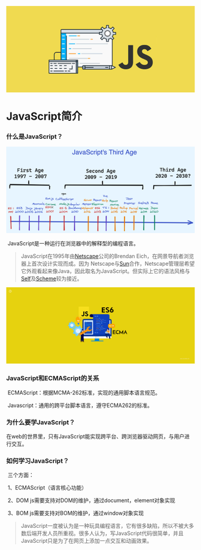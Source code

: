![](file_img/js_02.jpeg)



# JavaScript简介



### 什么是JavaScript？

![](file_img/js_06.png)

​		JavaScript是一种运行在浏览器中的解释型的编程语言。

> JavaScript在1995年由[Netscape](https://baike.baidu.com/item/Netscape/2778944)公司的Brendan Eich，在网景导航者浏览器上首次设计实现而成。因为		Netscape与[Sun](https://baike.baidu.com/item/Sun/69463)合作，Netscape管理层希望它外观看起来像Java，因此取名为JavaScript。但实际上它的语法风格与[Self](https://baike.baidu.com/item/Self/4959923)及[Scheme](https://baike.baidu.com/item/Scheme/8379129)较为接近。




![](file_img/js07.jpeg)

### JavaScript和ECMAScript的关系

​	ECMAScript：根据MCMA-262标准，实现的通用脚本语言规范。

​	Javascript：通用的跨平台脚本语言，遵守ECMA262的标准。



### 为什么要学JavaScript？

​		在web的世界里，只有JavaScript能实现跨平台、跨浏览器驱动网页，与用户进行交互。



### 如何学习JavaScript？

​		三个方面：

​				1、ECMAScript（语言核心功能）

​				2、DOM  js需要支持对DOM的维护，通过document，element对象实现

​				3、BOM  js需要支持对BOM的维护，通过window对象实现

> JavaScript一度被认为是一种玩具编程语言，它有很多缺陷，所以不被大多数后端开发人员所重视。很多人认为，写JavaScript代码很简单，并且JavaScript只是为了在网页上添加一点交互和动画效果。













